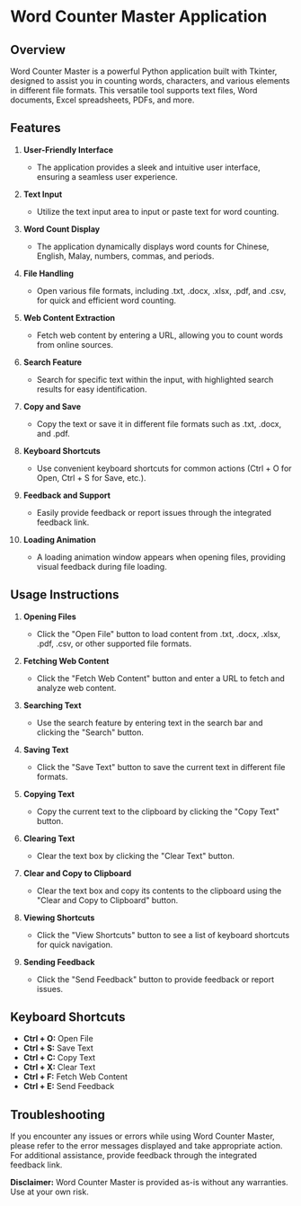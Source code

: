 # Word Counter Master Application

## Overview
Word Counter Master is a powerful Python application built with Tkinter, designed to assist you in counting words, characters, and various elements in different file formats. This versatile tool supports text files, Word documents, Excel spreadsheets, PDFs, and more.

## Features
1. **User-Friendly Interface**
   - The application provides a sleek and intuitive user interface, ensuring a seamless user experience.

2. **Text Input**
   - Utilize the text input area to input or paste text for word counting.

3. **Word Count Display**
   - The application dynamically displays word counts for Chinese, English, Malay, numbers, commas, and periods.

4. **File Handling**
   - Open various file formats, including .txt, .docx, .xlsx, .pdf, and .csv, for quick and efficient word counting.

5. **Web Content Extraction**
   - Fetch web content by entering a URL, allowing you to count words from online sources.

6. **Search Feature**
   - Search for specific text within the input, with highlighted search results for easy identification.

7. **Copy and Save**
   - Copy the text or save it in different file formats such as .txt, .docx, and .pdf.

8. **Keyboard Shortcuts**
   - Use convenient keyboard shortcuts for common actions (Ctrl + O for Open, Ctrl + S for Save, etc.).

9. **Feedback and Support**
   - Easily provide feedback or report issues through the integrated feedback link.

10. **Loading Animation**
    - A loading animation window appears when opening files, providing visual feedback during file loading.

## Usage Instructions
1. **Opening Files**
   - Click the "Open File" button to load content from .txt, .docx, .xlsx, .pdf, .csv, or other supported file formats.

2. **Fetching Web Content**
   - Click the "Fetch Web Content" button and enter a URL to fetch and analyze web content.

3. **Searching Text**
   - Use the search feature by entering text in the search bar and clicking the "Search" button.

4. **Saving Text**
   - Click the "Save Text" button to save the current text in different file formats.

5. **Copying Text**
   - Copy the current text to the clipboard by clicking the "Copy Text" button.

6. **Clearing Text**
   - Clear the text box by clicking the "Clear Text" button.

7. **Clear and Copy to Clipboard**
   - Clear the text box and copy its contents to the clipboard using the "Clear and Copy to Clipboard" button.

8. **Viewing Shortcuts**
   - Click the "View Shortcuts" button to see a list of keyboard shortcuts for quick navigation.

9. **Sending Feedback**
   - Click the "Send Feedback" button to provide feedback or report issues.

## Keyboard Shortcuts
- **Ctrl + O:** Open File
- **Ctrl + S:** Save Text
- **Ctrl + C:** Copy Text
- **Ctrl + X:** Clear Text
- **Ctrl + F:** Fetch Web Content
- **Ctrl + E:** Send Feedback

## Troubleshooting
If you encounter any issues or errors while using Word Counter Master, please refer to the error messages displayed and take appropriate action. For additional assistance, provide feedback through the integrated feedback link.

**Disclaimer:** Word Counter Master is provided as-is without any warranties. Use at your own risk.
